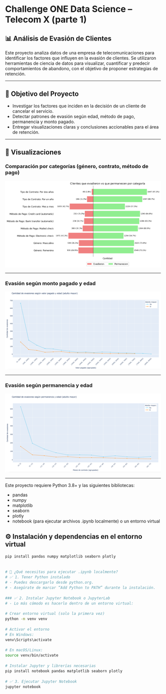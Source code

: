 # Challenge ONE Data Science – Telecom X (parte 1)
## 📊 Análisis de Evasión de Clientes

Este proyecto analiza datos de una empresa de telecomunicaciones para identificar los factores que influyen en la evasión de clientes. Se utilizaron herramientas de ciencia de datos para visualizar, cuantificar y predecir comportamientos de abandono, con el objetivo de proponer estrategias de retención.

---

## 🧠 Objetivo del Proyecto

- Investigar los factores que inciden en la decisión de un cliente de cancelar el servicio.
- Detectar patrones de evasión según edad, método de pago, permanencia y monto pagado.
- Entregar visualizaciones claras y conclusiones accionables para el área de retención.

---

## 📸 Visualizaciones

### Comparación por categorías (género, contrato, método de pago)
![Comparación por categoría](./permanencia_por_categoria.png)

---

### Evasión según monto pagado y edad
![Evasión por total pagado](./evasiones_pagos_edad.png)

---

### Evasión según permanencia y edad
![Evasión por permanencia](./evasiones_permanencia_edad.png)

---

Este proyecto requiere Python 3.8+ y las siguientes bibliotecas:
- pandas
- numpy
- matplotlib
- seaborn
- plotly
- notebook (para ejecutar archivos .ipynb localmente) o un entorno virtual
  
## ⚙️ Instalación y dependencias en el entorno virtual

```bash
pip install pandas numpy matplotlib seaborn plotly


# 🧰 ¿Qué necesitas para ejecutar .ipynb localmente?
# ✅ 1. Tener Python instalado
# - Puedes descargarlo desde python.org.
# - Asegúrate de marcar “Add Python to PATH” durante la instalación.

### ✅ 2. Instalar Jupyter Notebook o JupyterLab
# - Lo más cómodo es hacerlo dentro de un entorno virtual:

# Crear entorno virtual (solo la primera vez)
python -m venv venv

# Activar el entorno
# En Windows:
venv\Scripts\activate

# En macOS/Linux:
source venv/bin/activate

# Instalar Jupyter y librerías necesarias
pip install notebook pandas matplotlib seaborn plotly

# ✅ 3. Ejecutar Jupyter Notebook
jupyter notebook
